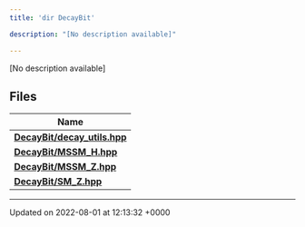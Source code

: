 ```yaml
---
title: 'dir DecayBit'

description: "[No description available]"

---
```







[No description available]

## Files

| Name           |
| -------------- |
| **[DecayBit/decay_utils.hpp](/documentation/code/files/decay__utils_8hpp/#file-decay-utils.hpp)**  |
| **[DecayBit/MSSM_H.hpp](/documentation/code/files/mssm__h_8hpp/#file-mssm-h.hpp)**  |
| **[DecayBit/MSSM_Z.hpp](/documentation/code/files/mssm__z_8hpp/#file-mssm-z.hpp)**  |
| **[DecayBit/SM_Z.hpp](/documentation/code/files/sm__z_8hpp/#file-sm-z.hpp)**  |






-------------------------------

Updated on 2022-08-01 at 12:13:32 +0000
